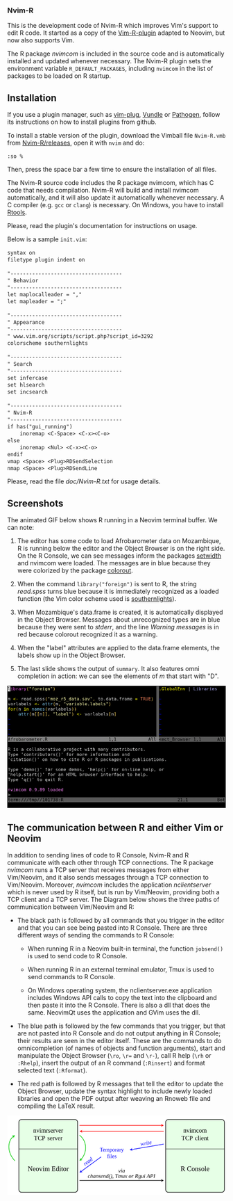 ### Nvim-R

This is the development code of Nvim-R which improves Vim's support to edit
R code. It started as a copy of the
[Vim-R-plugin](https://github.com/jcfaria/Vim-R-plugin) adapted to Neovim, but
now also supports Vim.

The R package *nvimcom* is included in the source code and is automatically
installed and updated whenever necessary. The Nvim-R plugin sets the
environment variable `R_DEFAULT_PACKAGES`, including `nvimcom` in the list of
packages to be loaded on R startup.

## Installation

If you use a plugin manager, such as [vim-plug], [Vundle] or [Pathogen],
follow its instructions on how to install plugins from github.

To install a stable version of the plugin, download the Vimball file
`Nvim-R.vmb` from
[Nvim-R/releases](https://github.com/jalvesaq/Nvim-R/releases),
open it with `nvim` and do:</p>

```
:so %
```

Then, press the space bar a few time to ensure the installation of all
files.

The Nvim-R source code includes the R package nvimcom, which has C code that
needs compilation. Nvim-R will build and install nvimcom automatically, and it
will also update it automatically whenever necessary. A C compiler (e.g. `gcc`
or `clang`) is necessary. On Windows, you have to install
[Rtools](https://cran.r-project.org/bin/windows/Rtools/).

Please, read the plugin's documentation for instructions on usage.

Below is a sample `init.vim`:

```vim
syntax on
filetype plugin indent on

"------------------------------------
" Behavior
"------------------------------------
let maplocalleader = ","
let mapleader = ";"

"------------------------------------
" Appearance
"------------------------------------
" www.vim.org/scripts/script.php?script_id=3292
colorscheme southernlights

"------------------------------------
" Search
"------------------------------------
set infercase
set hlsearch
set incsearch

"------------------------------------
" Nvim-R
"------------------------------------
if has("gui_running")
    inoremap <C-Space> <C-x><C-o>
else
    inoremap <Nul> <C-x><C-o>
endif
vmap <Space> <Plug>RDSendSelection
nmap <Space> <Plug>RDSendLine
```

Please, read the file *doc/Nvim-R.txt* for usage details.

## Screenshots

The animated GIF below shows R running in a Neovim terminal buffer. We can note:

   1. The editor has some code to load Afrobarometer data on Mozambique, R is
      running below the editor and the Object Browser is on the right side. On
      the R Console, we can see messages inform the packages [setwidth] and
      nvimcom were loaded. The messages are in blue because they were
      colorized by the package [colorout].

   2. When the command `library("foreign")` is sent to R, the string *read.spss*
      turns blue because it is immediately recognized as a loaded function
      (the Vim color scheme used is [southernlights]).

   3. When Mozambique's data.frame is created, it is automatically displayed
      in the Object Browser. Messages about unrecognized types are in blue
      because they were sent to *stderr*, and the line *Warning messages* is in
      red because colorout recognized it as a warning.

   4. When the "label" attributes are applied to the data.frame elements, the
      labels show up in the Object Browser.

   5. The last slide shows the output of `summary`. It also features omni
      completion in action: we can see the elements of *m* that start with "D".

![Nvim-R screenshots](https://raw.githubusercontent.com/jalvesaq/Nvim-R/master/Nvim-R.gif "Nvim-R screenshots")

## The communication between R and either Vim or Neovim

In addition to sending lines of code to R Console, Nvim-R and R communicate
with each other through TCP connections. The R package *nvimcom* runs a TCP
server that receives messages from either Vim/Neovim, and it also sends messages through
a TCP connection to Vim/Neovim. Moreover, *nvimcom* includes the application
*nclientserver* which is never used by R itself, but is run by Vim/Neovim,
providing both a TCP client and a TCP server. The Diagram below shows the
three paths of communication between Vim/Neovim and R:

  - The black path is followed by all commands that you trigger in the editor
    and that you can see being pasted into R Console. There are three
    different ways of sending the commands to R Console:

     - When running R in a Neovim built-in terminal, the function `jobsend()`
       is used to send code to R Console.

     - When running R in an external terminal emulator, Tmux is used to send
       commands to R Console.

     - On Windows operating system, the nclientserver.exe application includes
       Windows API calls to copy the text into the clipboard and then paste it
       into the R Console. There is also a dll that does the same. NeovimQt
       uses the application and GVim uses the dll.

  - The blue path is followed by the few commands that you trigger, but that
    are not pasted into R Console and do not output anything in R Console;
    their results are seen in the editor itself. These are the commands to do
    omnicompletion (of names of objects and function arguments), start and
    manipulate the Object Browser (`\ro`, `\r=` and `\r-`), call R help (`\rh`
    or `:Rhelp`), insert the output of an R command (`:Rinsert`) and format
    selected text (`:Rformat`).

  - The red path is followed by R messages that tell the editor to update the
    Object Browser, update the syntax highlight to include newly loaded
    libraries and open the PDF output after weaving an Rnoweb file and
    compiling the LaTeX result.


![Neovim-R communication](https://raw.githubusercontent.com/jalvesaq/Nvim-R/master/nvimrcom.png "Neovim-R communication")

[vim-plug]: https://github.com/junegunn/vim-plug
[Vundle]: https://github.com/gmarik/Vundle.vim
[Pathogen]: https://github.com/tpope/vim-pathogen
[Neovim]: https://github.com/neovim/neovim
[setwidth]: https://cran.r-project.org/web/packages/setwidth/index.html
[southernlights]: https://github.com/jalvesaq/southernlights
[colorout]: https://github.com/jalvesaq/colorout
